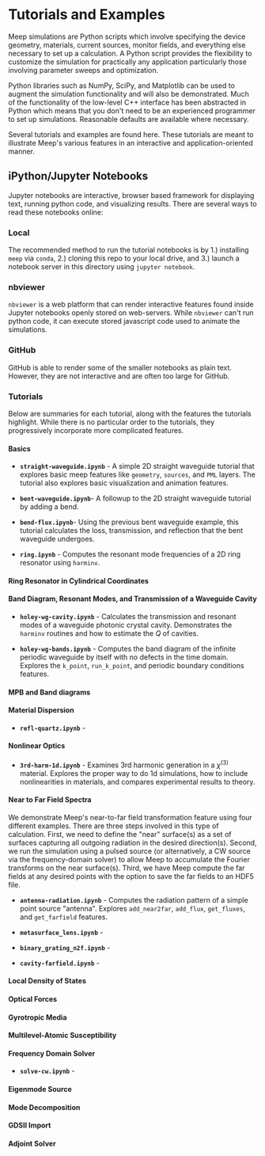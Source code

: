 # Tutorials and Examples

Meep simulations are Python scripts which involve specifying the device geometry, materials, current sources, monitor fields, and everything else necessary to set up a calculation. A Python script provides the flexibility to customize the simulation for practically any application particularly those involving parameter sweeps and optimization.

Python libraries such as NumPy, SciPy, and Matplotlib can be used to augment the simulation functionality and will also be demonstrated. Much of the functionality of the low-level C++ interface has been abstracted in Python which means that you don't need to be an experienced programmer to set up simulations. Reasonable defaults are available where necessary.

Several tutorials and examples are found here. These tutorials are meant to illustrate Meep's various features in an interactive and application-oriented manner. 

## iPython/Jupyter Notebooks

Jupyter notebooks are interactive, browser based framework for displaying text, running python code, and visualizing results. There are several ways to read these notebooks online:

### Local

The recommended method to run the tutorial notebooks is by 1.) installing `meep` via `conda`, 2.) cloning this repo to your local drive, and 3.) launch a notebook server in this directory using `jupyter notebook`.

### nbviewer

`nbviewer` is a web platform that can render interactive features found inside Jupyter notebooks openly stored on web-servers. While `nbviewer` can't run python code, it can execute stored javascript code used to animate the simulations. 

### GitHub

GitHub is able to render some of the smaller notebooks as plain text. However, they are not interactive and are often too large for GitHub.

### Tutorials

Below are summaries for each tutorial, along with the features the tutorials highlight. While there is no particular order to the tutorials, they progressively incorporate more complicated features.

#### Basics 

* __`straight-waveguide.ipynb`__ -
A simple 2D straight waveguide tutorial that explores basic meep features like `geometry`, `sources`, and `PML` layers. The tutorial also explores basic visualization and animation features.

* __`bent-waveguide.ipynb`__-
A followup to the 2D straight waveguide tutorial by adding a bend.

* __`bend-flux.ipynb`__-
Using the previous bent waveguide example, this tutorial calculates the loss, transmission, and reflection that the bent waveguide undergoes.

* __`ring.ipynb`__ -
Computes the resonant mode frequencies of a 2D ring resonator using `harminv`.

#### Ring Resonator in Cylindrical Coordinates

#### Band Diagram, Resonant Modes, and Transmission of a Waveguide Cavity

* __`holey-wg-cavity.ipynb`__ -
Calculates the transmission and resonant modes of a waveguide photonic crystal cavity. Demonstrates the `harminv` routines and how to estimate the $Q$ of cavities.

* __`holey-wg-bands.ipynb`__ - 
Computes the band diagram of the infinite periodic waveguide by itself with no defects in the time domain. Explores the `k_point`, `run_k_point`, and periodic boundary conditions features.

#### MPB and Band diagrams

#### Material Dispersion

* __`refl-quartz.ipynb`__ -

#### Nonlinear Optics

* __`3rd-harm-1d.ipynb`__ - 
Examines 3rd harmonic generation in a $\chi^{(3)}$ material. Explores the proper way to do 1d simulations, how to include nonlinearities in materials, and compares experimental results to theory.

#### Near to Far Field Spectra

We demonstrate Meep's near-to-far field transformation feature using four different examples. There are three steps involved in this type of calculation. First, we need to define the "near" surface(s) as a set of surfaces capturing all outgoing radiation in the desired direction(s). Second, we run the simulation using a pulsed source (or alternatively, a CW source via the frequency-domain solver) to allow Meep to accumulate the Fourier transforms on the near surface(s). Third, we have Meep compute the far fields at any desired points with the option to save the far fields to an HDF5 file.

* __`antenna-radiation.ipynb`__ - 
Computes the radiation pattern of a simple point source "antenna". Explores `add_near2far`, `add_flux`, `get_fluxes`, and `get_farfield` features.

* __`metasurface_lens.ipynb`__ -

* __`binary_grating_n2f.ipynb`__ -

* __`cavity-farfield.ipynb`__ -

#### Local Density of States

#### Optical Forces

#### Gyrotropic Media

#### Multilevel-Atomic Susceptibility

#### Frequency Domain Solver

* __`solve-cw.ipynb`__ -

#### Eigenmode Source

#### Mode Decomposition

#### GDSII Import

#### Adjoint Solver
